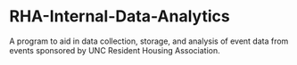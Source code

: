 # RHA-Internal-Data-Analytics
A program to aid in data collection, storage, and analysis of event data from events sponsored by UNC Resident Housing Association.
